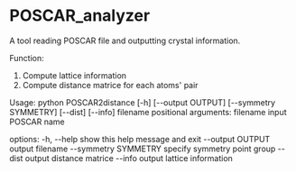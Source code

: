 # POSCAR_analyzer
A tool reading POSCAR file and outputting crystal information.

Function:
1. Compute lattice information
2. Compute distance matrice for each atoms' pair


Usage: python POSCAR2distance [-h] [--output OUTPUT] [--symmetry SYMMETRY] [--dist] [--info] filename
positional arguments:
  filename             input POSCAR name

options:
  -h, --help           show this help message and exit
  --output OUTPUT      output filename
  --symmetry SYMMETRY  specify symmetry point group
  --dist               output distance matrice
  --info               output lattice information
